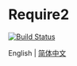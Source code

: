 # Require2
[![Build Status](https://travis-ci.org/misaka-ink/require2.svg?branch=master)](https://travis-ci.org/misaka-ink/require2)

English | [简体中文](./README_zh.md)
